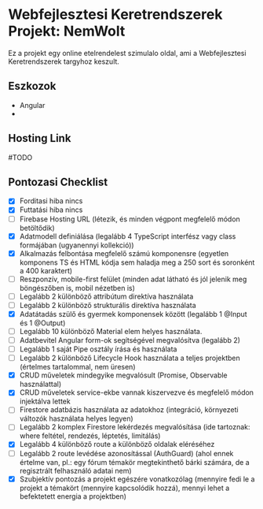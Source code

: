 # Webfejlesztesi Keretrendszerek Projekt: NemWolt

Ez a projekt egy online etelrendelest szimulalo oldal, ami a Webfejlesztesi Keretrendszerek targyhoz keszult.

## Eszkozok

- Angular
- 

## Hosting Link

#TODO

## Pontozasi Checklist

- [X] Forditasi hiba nincs
- [X] Futtatási hiba nincs
- [ ] Firebase Hosting URL (létezik, és minden végpont megfelelő módon betöltődik)
- [X] Adatmodell definiálása (legalább 4 TypeScript interfész vagy class formájában (ugyanennyi kollekció))
- [X] Alkalmazás felbontása megfelelő számú komponensre (egyetlen komponens TS és HTML kódja sem haladja meg a 250 sort és soronként a 400 karaktert)
- [ ] Reszponzív, mobile-first felület (minden adat látható és jól jelenik meg böngészőben is, mobil nézetben is)
- [ ] Legalább 2 különböző attribútum direktíva használata
- [ ] Legalább 2 különböző strukturális direktíva használata
- [X] Adatátadás szülő és gyermek komponensek között (legalább 1 @Input és 1 @Output)
- [ ] Legalább 10 különböző Material elem helyes használata.
- [ ] Adatbevitel Angular form-ok segítségével megvalósítva (legalább 2)
- [ ] Legalább 1 saját Pipe osztály írása és használata
- [ ] Legalább 2 különböző Lifecycle Hook használata a teljes projektben (értelmes tartalommal, nem üresen)
- [X] CRUD műveletek mindegyike megvalósult (Promise, Observable használattal)
- [X] CRUD műveletek service-ekbe vannak kiszervezve és megfelelő módon injektálva lettek
- [ ] Firestore adatbázis használata az adatokhoz (integráció, környezeti változók használata helyes legyen)
- [ ] Legalább 2 komplex Firestore lekérdezés megvalósítása (ide tartoznak: where feltétel, rendezés, léptetés, limitálás)
- [X] Legalább 4 különböző route a különböző oldalak eléréséhez
- [ ] Legalább 2 route levédése azonosítással (AuthGuard) (ahol ennek értelme van, pl.: egy fórum témakör megtekinthető bárki számára, de a regisztrált felhasználó adatai nem)
- [X] Szubjektív pontozás a projekt egészére vonatkozólag (mennyire fedi le a projekt a témakört (mennyire kapcsolódik hozzá), mennyi lehet a befektetett energia a projektben)
